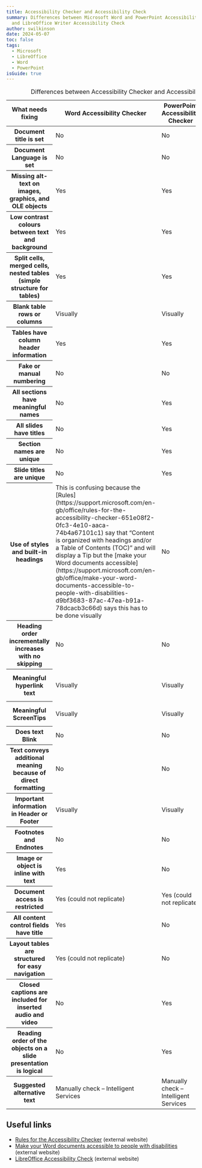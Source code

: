 ```yaml
---
title: Accessibility Checker and Accessibility Check
summary: Differences between Microsoft Word and PowerPoint Accessibility Checker
  and LibreOffice Writer Accessibility Check
author: swilkinson
date: 2024-05-07
toc: false
tags:
  - Microsoft
  - LibreOffice
  - Word
  - PowerPoint
isGuide: true
---
```

<table>
  <caption>Differences between Accessibility Checker and Accessibility Check</caption>
  <thead>
    <tr>
      <th scope="col">What needs fixing</th>
      <th scope="col">Word Accessibility Checker</th>
      <th scope="col">PowerPoint Accessibility Checker</th>
      <th scope="col">Writer Accessibility Check</th>
    </tr>
  </thead>
  <tbody>
    <tr>
      <th scope="row">Document title is set</th>
      <td>No</td>
      <td>No</td>
      <td>Yes</td>
	</tr>
	<tr>
      <th scope="row">Document Language is set</th>
      <td>No</td>
      <td>No</td>
      <td>Yes</td>
	</tr>
	<tr>
      <th scope="row">Missing alt-text on images, graphics, and OLE objects</th>
      <td>Yes</td>
      <td>Yes</td>
      <td>Yes</td>
	</tr>
	<tr>
      <th scope="row">Low contrast colours between text and background</th>
      <td>Yes</td>
      <td>Yes</td>
      <td>Yes</td>
	</tr>
	<tr>
      <th scope="row">Split cells, merged cells, nested tables (simple structure for tables)</th>
      <td>Yes</td>
      <td>Yes</td>
      <td>Yes</td>
	</tr>
	<tr>
      <th scope="row">Blank table rows or columns</th>
      <td>Visually</td>
      <td>Visually</td>
      <td>Yes</td>
	</tr>
	<tr>
      <th scope="row">Tables have column header information</th>
      <td>Yes</td>
      <td>Yes</td>
      <td>Yes</td>
	</tr>
	<tr>
      <th scope="row">Fake or manual numbering</th>
      <td>No</td>
      <td>No</td>
      <td>Yes</td>
	</tr>
	<tr>
      <th scope="row">All sections have meaningful names</th>
      <td>No</td>
      <td>Yes</td>
      <td>No</td>
	</tr>
	<tr>
      <th scope="row">All slides have titles</th>
      <td>No</td>
      <td>Yes</td>
      <td>No</td>
	</tr>
	<tr>
      <th scope="row">Section names are unique</th>
     <td>No</td>
      <td>Yes</td>
      <td>No</td>
	</tr>
	<tr>
      <th scope="row">Slide titles are unique</th>
      <td>No</td>
      <td>Yes</td>
      <td>No</td>      
	</tr>
	<tr>
      <th scope="row">Use of styles and built-in headings</th>
      <td>This is confusing because the [Rules](https://support.microsoft.com/en-gb/office/rules-for-the-accessibility-checker-651e08f2-0fc3-4e10-aaca-74b4a67101c1) say that “Content is organized with headings and/or a Table of Contents (TOC)” and will display a Tip but the [make your Word documents accessible](https://support.microsoft.com/en-gb/office/make-your-word-documents-accessible-to-people-with-disabilities-d9bf3683-87ac-47ea-b91a-78dcacb3c66d) says this has to be done visually</td>
      <td>No</td>
      <td>Yes</td>
	</tr>
	<tr>
      <th scope="row">Heading order incrementally increases with no skipping</th>
      <td>No</td>
      <td>No</td>
      <td>Yes</td>
	</tr>
	<tr>
      <th scope="row">Meaningful hyperlink text</th>
      <td>Visually</td>
      <td>Visually</td>
      <td>Yes – when URLs are used rather than text</td>
	</tr>
	<tr>
      <th scope="row">Meaningful ScreenTips</th>
      <td>Visually</td>
      <td>Visually</td>
      <td>Writer does not do ScreenTips</td>
	</tr>
	<tr>
      <th scope="row">Does text Blink</th>
      <td>No</td>
      <td>No</td>
      <td>Yes</td>
	</tr>
	<tr>
      <th scope="row">Text conveys additional meaning because of direct formatting</th>
      <td>No</td>
      <td>No</td>
      <td>Yes</td>
	</tr>
	<tr>
      <th scope="row">Important information in Header or Footer</th>
      <td>Visually</td>
      <td>Visually</td>
      <td>Visually</td>
	</tr>
	<tr>
      <th scope="row">Footnotes and Endnotes</th>
      <td>No</td>
      <td>No</td>
      <td>Yes</td>
	</tr>
	<tr>
      <th scope="row">Image or object is inline with text</th>
      <td>Yes</td>
      <td>No</td>
      <td>No</td>      
	</tr>
	<tr>
      <th scope="row">Document access is restricted</th>
      <td>Yes (could not replicate)</td>
      <td>Yes (could not replicate)</td>
      <td>No</td>
	</tr>
	<tr>
      <th scope="row">All content control fields have title</th>
      <td>Yes</td>
      <td>No</td>
      <td>No</td>      
	</tr>
	<tr>
      <th scope="row">Layout tables are structured for easy navigation</th>
      <td>Yes (could not replicate)</td>
      <td>No</td>
      <td>No</td>
	</tr>
	<tr>
      <th scope="row">Closed captions are included for inserted audio and video</th>
      <td>No</td>
      <td>Yes</td>
      <td>No</td>
	</tr>
	<tr>
      <th scope="row">Reading order of the objects on a slide presentation is logical</th>
      <td>No</td>
      <td>Yes</td>
      <td>No</td>
	</tr>
	<tr>
      <th scope="row">Suggested alternative text</th>
      <td>Manually check – Intelligent Services</td>
      <td>Manually check – Intelligent Services</td>
      <td>Writer does not have “Intelligent Services”</td>
	</tr>
  </tbody>
</table>

## Useful links

* [Rules for the Accessibility Checker](https://support.microsoft.com/en-gb/office/rules-for-the-accessibility-checker-651e08f2-0fc3-4e10-aaca-74b4a67101c1) (external website)
* [Make your Word documents accessible to people with disabilities](https://support.microsoft.com/en-gb/office/make-your-word-documents-accessible-to-people-with-disabilities-d9bf3683-87ac-47ea-b91a-78dcacb3c66d) (external website)
* [LibreOffice Accessibility Check](https://help.libreoffice.org/latest/sq/text/swriter/01/accessibility_check.html) (external website)
